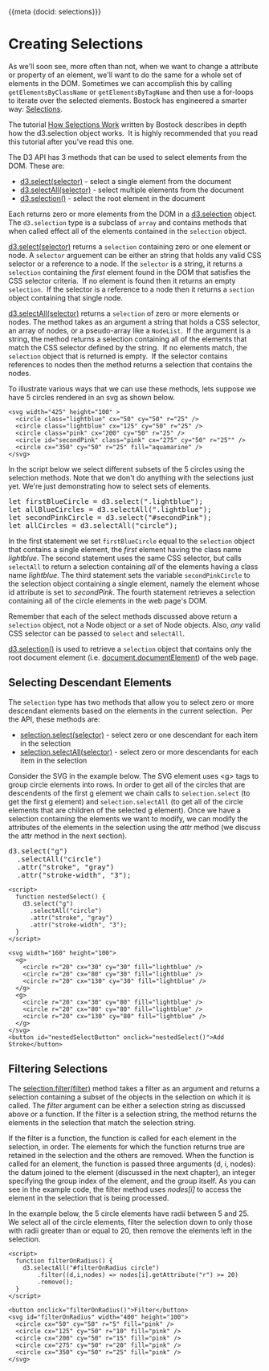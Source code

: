 {{meta {docid: selections}}}

<style>
  svg {
      display: inline-block;
      vertical-align: middle;
  }
  button{
      display: inline;
      vertical-align: middle;
  }
  .lightblue {
      fill: lightblue;
  }
  .pink {
    fill: pink;
  }
</style>

<script src="https://d3js.org/d3.v5.min.js"></script>

# Creating Selections

As we'll soon see, more often than not, when we want to change a attribute or property of an element, we'll want to do the same for a whole set of elements in the DOM.  Sometimes we can accomplish this by calling `getElementsByClassName` or `getElementsByTagName` and then use a for-loops to iterate over the selected elements. Bostock has engineered a smarter way: [Selections](https://github.com/d3/d3-selection/blob/master/README.md#selection).

The tutorial [How Selections Work](https://bost.ocks.org/mike/selection/) written by Bostock describes in depth how the d3.selection object works.  It is highly recommended that you read this tutorial after you've read this one.

The D3 API has 3 methods that can be used to select elements from the DOM.  These are:
+ [d3.select(selector)](https://github.com/d3/d3-selection/blob/master/README.md#select) - select a single element from the document
+ [d3.selectAll(selector)](https://github.com/d3/d3-selection/blob/master/README.md#selectAll) - select multiple elements from the document
+ [d3.selection()](https://github.com/d3/d3-selection/blob/master/README.md#selection) - select the root element in the document

Each returns zero or more elements from the DOM in a [d3.selection](https://github.com/d3/d3-selection/blob/master/README.md#selection) object.  The `d3.selection` type is a subclass of `array` and contains methods that when called effect all of the elements contained in the `selection` object.

[d3.select(selector)](https://github.com/d3/d3-selection/blob/master/README.md#select) returns a `selection` containing zero or one element or node. A `selector` arguement can be either an string that holds any valid CSS selector or a reference to a node.  If the `selector` is a string, it returns a `selection` containing the *first* element found in the DOM that satisfies the CSS selector criteria.  If no element is found then it returns an empty `selection`.  If the selector is a reference to a node then it returns a `section` object containing that single node.


[d3.selectAll(selector)](https://github.com/d3/d3-selection/blob/master/README.md#selectAll) returns a `selection` of zero or more elements or nodes. The method takes as an argument a string that holds a CSS selector, an array of nodes, or a pseudo-array like a `NodeList`.  If the argument is a string, the method returns a selection containing all of the elements that match the CSS selector defined by the string.  If no elements match, the `selection` object that is returned is empty.  If the selector contains references to nodes then the method returns a selection that contains the nodes.

To illustrate various ways that we can use these methods, lets suppose we have 5 circles rendered in an svg as shown below.

``` {cm: visible}
<svg width="425" height="100" >
  <circle class="lightblue" cx="50" cy="50" r="25" />
  <circle class="lightblue" cx="125" cy="50" r="25" />
  <circle class="pink" cx="200" cy="50" r="25" />
  <circle id="secondPink" class="pink" cx="275" cy="50" r="25"" />
  <circle cx="350" cy="50" r="25" fill="aquamarine" />
</svg>
```

In the script below we select different subsets of the 5 circles using the selection methods.  Note that we don't do anything with the selections just yet.  We're just demonstrating how to select sets of elements.


<pre>
let firstBlueCircle = d3.select(".lightblue");
let allBlueCircles = d3.selectAll(".lightblue");
let secondPinkCircle = d3.select("#secondPink");
let allCircles = d3.selectAll("circle");
</pre>


In the first statement we set `firstBlueCircle` equal to the `selection` object that contains a single element, the *first* element having the class name *lightblue*.  The second statement uses the same CSS selector, but calls `selectAll` to return a selection containing *all* of the elements having a class name *lightblue*.  The third statement sets the variable `secondPinkCircle` to the selection object containing a single element, namely the element whose id attribute is set to *secondPink*.  The fourth statement retrieves a selection containing all of the circle elements in the web page's DOM.

Remember that each of the select methods discussed above return a `selection` object, not a Node object or a set of Node objects.  Also, *any* valid CSS selector can be passed to `select` and `selectAll`.

[d3.selection()](https://github.com/d3/d3-selection/blob/master/README.md#selection) is used to retrieve a `selection` object that contains only the root document element (i.e. [document.documentElement](https://developer.mozilla.org/en-US/docs/Web/API/Document/documentElement)) of the web page.

## Selecting Descendant Elements
The `selection` type has two methods that allow you to select zero or more descendant elements based on the elements in the current selection.  Per the API, these methods are:

+ [selection.select(selector)](https://github.com/d3/d3-selection/blob/master/README.md#selection_select) - select zero or one descendant for each item in the selection
+ [selection.selectAll(selector)](https://github.com/d3/d3-selection/blob/master/README.md#selection_selectAll) - select zero or more descendants for each item in the selection

Consider the SVG in the example below. The SVG element uses &lt;g&gt; tags to group circle elements into rows.  In order to get all of the circles that are descendents of the first g element we chain calls to `selection.select` (to get the first g element) and `selection.selectAll` (to get all of the circle elements that are children of the selected g element).  Once we have a selection containing the elements we want to modify, we can modify the attributes of the elements in the selection using the *attr* method (we discuss the attr method in the next section).


<pre>
d3.select("g")
  .selectAll("circle")
  .attr("stroke", "gray")
  .attr("stroke-width", "3");
</pre>


```
<script>
  function nestedSelect() {
    d3.select("g")
      .selectAll("circle")
      .attr("stroke", "gray")
      .attr("stroke-width", "3");
  }
</script>

<svg width="160" height="100">
  <g>
    <circle r="20" cx="30" cy="30" fill="lightblue" />
    <circle r="20" cx="80" cy="30" fill="lightblue" />
    <circle r="20" cx="130" cy="30" fill="lightblue" />
  </g>
  <g>
    <circle r="20" cx="30" cy="80" fill="lightblue" />
    <circle r="20" cx="80" cy="80" fill="lightblue" />
    <circle r="20" cx="130" cy="80" fill="lightblue" />
  </g>
</svg>
<button id="nestedSelectButton" onclick="nestedSelect()">Add Stroke</button>
```

## Filtering Selections

The [selection.filter(filter)](https://github.com/d3/d3-selection/blob/master/README.md#selection_filter) method takes a filter as an argument and returns a selection containing a subset of the objects in the selection on which it is called.  The *filter* argument can be either a selection string as discussed above or a function.  If the filter is a selection string, the method returns the elements in the selection that match the selection string.

If the filter is a function, the function is called for each element in the selection, in order.  The elements for which the function returns true are retained in the selection and the others are removed.  When the function is called for an element, the function is passed three arguments (d, i, nodes):  the datum joined to the element (discussed in the next chapter), an integer specifying the group index of the element, and the group itself.  As you can see in the example code, the filter method uses *nodes[i]* to access the element in the selection that is being processed.

In the example below, the 5 circle elements have radii between 5 and 25.  We select all of the circle elements, filter the selection down to only those with radii greater than or equal to 20, then remove the elements left in the selection.

```
<script>
  function filterOnRadius() {
    d3.selectAll("#filterOnRadius circle")
        .filter((d,i,nodes) => nodes[i].getAttribute("r") >= 20)
        .remove();
  }
</script>

<button onclick="filterOnRadius()">Filter</button>
<svg id="filterOnRadius" width="400" height="100">
  <circle cx="50" cy="50" r="5" fill="pink" />
  <circle cx="125" cy="50" r="10" fill="pink" />
  <circle cx="200" cy="50" r="15" fill="pink" />
  <circle cx="275" cy="50" r="20" fill="pink" />
  <circle cx="350" cy="50" r="25" fill="pink" />
</svg>
```
